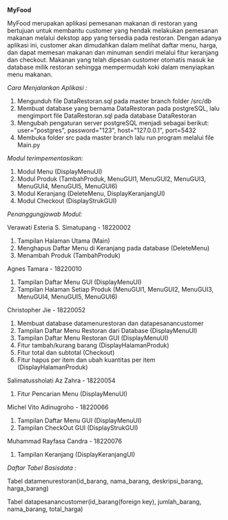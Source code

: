 **MyFood**

MyFood merupakan aplikasi pemesanan makanan di restoran yang bertujuan untuk membantu customer yang hendak melakukan pemesanan makanan melalui dekstop app yang tersedia pada restoran. Dengan adanya aplikasi ini, customer akan dimudahkan dalam melihat daftar menu, harga, dan dapat memesan makanan dan minuman sendiri melalui fitur keranjang dan checkout. Makanan yang telah dipesan customer otomatis masuk ke database milik restoran sehingga mempermudah koki dalam menyiapkan menu makanan.



*Cara Menjalankan Aplikasi :*
1. Mengunduh file DataRestoran.sql pada master branch folder /src/db
2. Membuat database yang bernama DataRestoran pada postgreSQL, lalu mengimport file DataRestoran.sql pada database DataRestoran
3. Mengubah pengaturan server postgreSQL menjadi sebagai berikut:
         user="postgres",
         password="123",
         host="127.0.0.1",
         port=5432
4. Membuka folder src pada master branch lalu run program melalui file Main.py

*Modul terimpementasikan:*
1. Modul Menu (DisplayMenuUI)
2. Modul Produk (TambahProduk, MenuGUI1, MenuGUI2, MenuGUI3, MenuGUI4, MenuGUI5, MenuGUI6)
3. Modul Keranjang (DeleteMenu, DisplayKeranjangUI)
4. Modul Checkout (DisplayStrukGUI)

*Penanggungjawab Modul:*

Verawati Esteria S. Simatupang - 18220002
1. Tampilan Halaman Utama (Main)
2. Menghapus Daftar Menu di Keranjang pada database (DeleteMenu)
3. Menambah Produk (TambahProduk)

Agnes Tamara - 18220010
1. Tampilan Daftar Menu GUI (DisplayMenuUI)
2. Tampilan Halaman Setiap Produk (MenuGUI1, MenuGUI2, MenuGUI3, MenuGUI4, MenuGUI5, MenuGUI6)

Christopher Jie - 18220052
1. Membuat database datamenurestoran dan datapesanancustomer 
2. Tampilan Daftar Menu Restoran dari Database (DisplayMenuUI)
3. Tampilan Daftar Menu Restoran GUI (DisplayMenuUI)
4. Fitur tambah/kurang barang (DisplayHalamanProduk)
5. Fitur total dan subtotal (Checkout)
6. Fitur hapus per item dan ubah kuantitas per item (DisplayHalamanProduk)

Salimatussholati Az Zahra - 18220054
1. Fitur Pencarian Menu (DisplayMenuUI)

Michel Vito Adinugroho - 18220066
1. Tampilan Daftar Menu GUI (DisplayMenuUI)
2. Tampilan CheckOut GUI (DisplayStrukGUI)

Muhammad Rayfasa Candra - 18220076
1. Tampilan Keranjang (DisplayKeranjangUI)


*Daftar Tabel Basisdata :*

Tabel datamenurestoran(id_barang, nama_barang, deskripsi_barang, harga_barang)

Tabel datapesanancustomer(id_barang(foreign key), jumlah_barang, nama_barang, total_harga)
